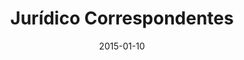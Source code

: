 ---
title: Jurídico Correspondentes
layout: default
modal-id: 4
date: 2015-01-10
img: juriscorrespondentes.png
alt: image-alt
project-date: Janeiro de 2015
client: Jurídico Correspondentes
client-url: https://juridicocorrespondentes.com.br
category: Desenvolvimento Android Nativo
description: Aplicativo do maior portal de correspondentes do Brasil. Trabalhei em todo o desenvolvimento do aplicativo android, desde o login até sincronização com a API.

---